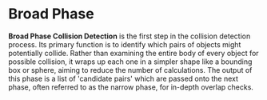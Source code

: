 # Broad Phase

**Broad Phase Collision Detection** is the first step in the collision detection process. Its primary function is to identify which pairs of objects might potentially collide. Rather than examining the entire body of every object for possible collision, it wraps up each one in a simpler shape like a bounding box or sphere, aiming to reduce the number of calculations. The output of this phase is a list of 'candidate pairs' which are passed onto the next phase, often referred to as the narrow phase, for in-depth overlap checks.